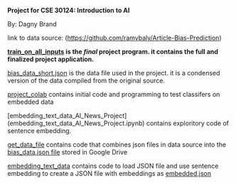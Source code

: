**Project for CSE 30124: Introduction to AI**

By: Dagny Brand


link to data source: (https://github.com/ramybaly/Article-Bias-Prediction)

**[train_on_all_inputs](train_on_all_inputs.ipynb) is the *final* project program. it contains the full and finalized project application.**

[bias_data_short.json](bias_data_short.json) is the data file used in the project. it is a condensed version of the data compiled from the original source.

[project_colab](project_colab.ipynb) contains initial code and programming to test classifers on embedded data

[embedding_text_data_AI_News_Project] (embedding_text_data_AI_News_Project.ipynb) contains exploritory code of sentence embedding.

[get_data_file](get_data_file) contains code that combines json files in data source into the [bias_data.json file](https://drive.google.com/file/d/1D9GWu6IR_EBCD8lmwgILnS8xjdeO5wp-/view?usp=share_link) stored in Google Drive


[embedding_text_data](embedding_text_data_AI_News_Project.ipynb) contains code to load JSON file and use sentence embedding to create a JSON file with embeddings as [embedded.json](https://drive.google.com/file/d/1EGcDk0OZj7xFHYq6AsPIfPeXgGl3mxdr/view?usp=share_link)
